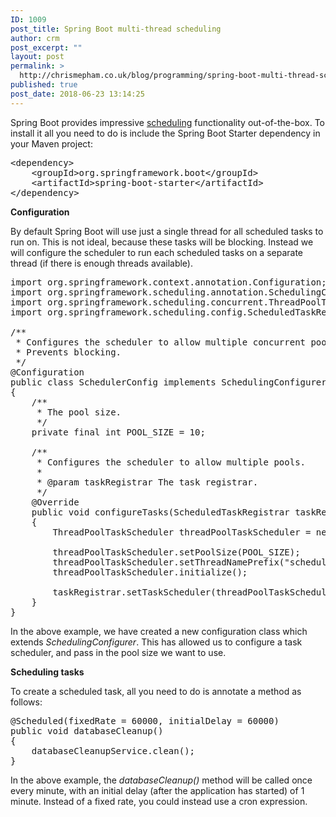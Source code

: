```yaml
---
ID: 1009
post_title: Spring Boot multi-thread scheduling
author: crm
post_excerpt: ""
layout: post
permalink: >
  http://chrismepham.co.uk/blog/programming/spring-boot-multi-thread-scheduling/
published: true
post_date: 2018-06-23 13:14:25
---
```

Spring Boot provides impressive <a href="https://spring.io/guides/gs/scheduling-tasks/">scheduling</a> functionality out-of-the-box. To install it all you need to do is include the Spring Boot Starter dependency in your Maven project:
<pre class="EnlighterJSRAW" data-enlighter-language="xml">&lt;dependency&gt;
    &lt;groupId&gt;org.springframework.boot&lt;/groupId&gt;
    &lt;artifactId&gt;spring-boot-starter&lt;/artifactId&gt;
&lt;/dependency&gt;</pre>
<strong>Configuration</strong>

By default Spring Boot will use just a single thread for all scheduled tasks to run on. This is not ideal, because these tasks will be blocking. Instead we will configure the scheduler to run each scheduled tasks on a separate thread (if there is enough threads available).
<pre class="EnlighterJSRAW" data-enlighter-language="java">import org.springframework.context.annotation.Configuration;
import org.springframework.scheduling.annotation.SchedulingConfigurer;
import org.springframework.scheduling.concurrent.ThreadPoolTaskScheduler;
import org.springframework.scheduling.config.ScheduledTaskRegistrar;

/**
 * Configures the scheduler to allow multiple concurrent pools.
 * Prevents blocking.
 */
@Configuration
public class SchedulerConfig implements SchedulingConfigurer
{
    /**
     * The pool size.
     */
    private final int POOL_SIZE = 10;

    /**
     * Configures the scheduler to allow multiple pools.
     *
     * @param taskRegistrar The task registrar.
     */
    @Override
    public void configureTasks(ScheduledTaskRegistrar taskRegistrar)
    {
        ThreadPoolTaskScheduler threadPoolTaskScheduler = new ThreadPoolTaskScheduler();

        threadPoolTaskScheduler.setPoolSize(POOL_SIZE);
        threadPoolTaskScheduler.setThreadNamePrefix("scheduled-task-pool-");
        threadPoolTaskScheduler.initialize();

        taskRegistrar.setTaskScheduler(threadPoolTaskScheduler);
    }
}</pre>
In the above example, we have created a new configuration class which extends <em>SchedulingConfigurer</em>. This has allowed us to configure a task scheduler, and pass in the pool size we want to use.

<strong>Scheduling tasks</strong>

To create a scheduled task, all you need to do is annotate a method as follows:
<pre class="EnlighterJSRAW" data-enlighter-language="java">@Scheduled(fixedRate = 60000, initialDelay = 60000)
public void databaseCleanup()
{
    databaseCleanupService.clean();
}</pre>
In the above example, the <em>databaseCleanup()</em> method will be called once every minute, with an initial delay (after the application has started) of 1 minute. Instead of a fixed rate, you could instead use a cron expression.

&nbsp;
